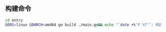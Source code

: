 
## 构建命令

```bash
cd entry
GOOS=linux GOARCH=amd64 go build ./main.go&& echo "`date +%"F %T"`: 构建成功" || echo "`date +%"F %T"`: 构建失败！！！"
```
